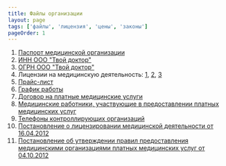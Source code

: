 ```yaml
---
title: Файлы организации
layout: page
tags: ['файлы', 'лицензия', 'цены', 'законы']
pageOrder: 1
---
```

1. [Паспорт медицинской организации][7]
2. [ИНН ООО "Твой доктор"][1]
3. [ОГРН ООО "Твой доктор"][5]
4. Лицензии на медицинскую деятельность: [1][2], [2][3], [3][4]
5. [Прайс-лист][6]
6. [График работы][10]
7. [Договор на платные медицинские услуги][12]
8. [Медицинские работники, участвующие в предоставлении платных медицинских услуг][13]
9. [Телефоны контроллирующих организаций][11]
10. [Постановление о лицензировании медицинской деятельности от 16.04.2012][8]
11. [Постановление об утверждении правил предоставления медицинскими организациями платных медицинских услуг от 04.10.2012][9]

[1]: /docs/INN.tif
[2]: /docs/license1.jpg
[3]: /docs/license2.jpg
[4]: /docs/license3.jpg
[5]: /docs/OGRN.jpg
[6]: /docs/price.docx
[7]: /docs/passport.doc
[8]: /docs/291.doc
[9]: /docs/1006.doc
[10]: /docs/work_schedule.doc
[11]: /docs/government_phones.doc
[12]: /docs/contract.doc
[13]: /docs/staff.doc